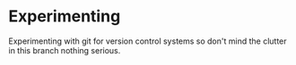 # Experimenting
Experimenting with git for version control systems so don't mind the clutter in this branch nothing serious.  
